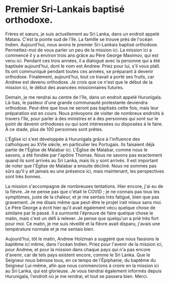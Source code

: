 # Premier Sri-Lankais baptisé orthodoxe.  

Frères et sœurs, je suis actuellement au Sri Lanka, dans un endroit appelé Matara. C'est la pointe sud de l'île. La famille se trouve près de l'océan Indien. Aujourd'hui, nous avons le premier Sri-Lankais baptisé orthodoxe. Permettez-moi de vous parler un peu de la mission ici. La mission ici a commencé il y a environ trois ans grâce au Père George Maximov, qui est venu ici. Pendant ces trois années, il a dialogué avec la personne qui a été baptisée aujourd'hui, dont le nom est Andrew. Priez pour lui, s'il vous plaît. Ils ont communiqué pendant toutes ces années, se préparant à devenir orthodoxe. Finalement, aujourd'hui, tout ce travail a porté ses fruits, car Andrew est devenu orthodoxe. Je crois que ce n'est que le début de la mission ici, le début des avancées missionnaires futures.  

Demain, je me rendrai au centre de l'île, dans un endroit appelé Hurunigala. Là-bas, le pasteur d'une grande communauté protestante deviendra orthodoxe. Peut-être que tous ne seront pas baptisés cette fois, mais leur préparation est en cours. Nous prévoyons de visiter de nombreux endroits à travers l'île, pour parler à des ministres et à des personnes qui sont sur le point de devenir orthodoxes ou qui sont intéressées ou disposées à le faire. À ce stade, plus de 100 personnes sont prêtes.  

L'Église ici s'est développée à Hurunigala grâce à l'influence des catholiques au XVIe siècle, en particulier les Portugais. Ils faisaient déjà partie de l'Église de Malabar ici. L'Église de Malabar, comme nous le savons, a été fondée par l'apôtre Thomas. Nous ne savons pas exactement quand ils sont arrivés au Sri Lanka, mais ils y sont arrivés. Il est important de noter que l'Église de Malabar a ensuite décliné. Nous ne sommes pas sûrs qu'il y ait jamais eu une présence ici, mais maintenant, les perspectives sont très bonnes.  

La mission s'accompagne de nombreuses tentations. Hier encore, j'ai eu de la fièvre. Je ne pense pas que c'était le COVID ; je ne connais pas tous les symptômes, juste de la chaleur, et je me sentais très fatigué, bien que pas gravement. Je me disais même que peut-être le projet irait mieux sans moi. Le Père George a écrit hier qu'il avait également vécu quelque chose de similaire par le passé. Il a surmonté l'épreuve de faire quelque chose le matin, mais c'est un défi à relever. Je pense que quelqu'un a prié très fort pour moi. Ce matin, je me suis réveillé et la fièvre avait disparu, j'avais une température normale et je me sentais bien.  

Aujourd'hui, tôt le matin, Andrew Holzman a suggéré que nous fassions le baptême ici même, dans l'océan Indien. Priez pour l'avenir de la mission ici, pour Andrew, et pour la mission dans chaque pays qui n'a pas encore d'avenir, car de tels pays existent encore, comme le Sri Lanka. Que le Seigneur nous bénisse tous, en ce temps de l'Épiphanie, du baptême du Seigneur Lui-même, afin que nous commencions à croire en la mission ici au Sri Lanka, qui est glorieuse. Je vous tiendrai également informés depuis Hurunigala, l'endroit où je me rendrai, et tout se passera bien. Merci.

